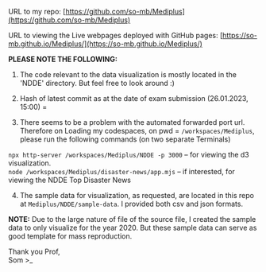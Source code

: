 URL to my repo:
[https://github.com/so-mb/Mediplus](https://github.com/so-mb/Mediplus)

URL to viewing the Live webpages deployed with GitHub pages:
[https://so-mb.github.io/Mediplus/](https://so-mb.github.io/Mediplus/)

**PLEASE NOTE THE FOLLOWING:**

1. The code relevant to the data visualization is mostly located in the 'NDDE' directory. But feel free to look around :)

2. Hash of latest commit as at the date of exam submission (26.01.2023, 15:00) = 

3. There seems to be a problem with the automated forwarded port url. Therefore on Loading my codespaces, on pwd = `/workspaces/Mediplus`, please run the following commands (on two separate Terminals)

`npx http-server /workspaces/Mediplus/NDDE -p 3000`         – for viewing the d3 visualization.  
`node /workspaces/Mediplus/disaster-news/app.mjs`           – if interested, for viewing the NDDE Top Disaster News


4. The sample data for visualization, as requested, are located in this repo at `Mediplus/NDDE/sample-data`. I provided both csv and json formats.

**NOTE:** Due to the large nature of file of the source file, I created the sample data to only visualize for the year 2020.
But these sample data can serve as good template for mass reproduction.


Thank you Prof,  
Som >_